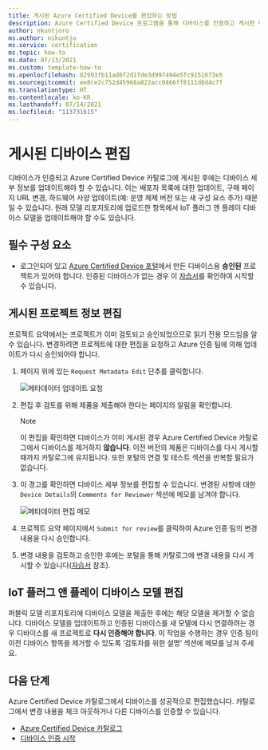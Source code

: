 ```yaml
---
title: 게시된 Azure Certified Device를 편집하는 방법
description: Azure Certified Device 프로그램을 통해 디바이스를 인증하고 게시한 다음 디바이스 정보를 편집하는 가이드입니다.
author: nkuntjoro
ms.author: nikuntjo
ms.service: certification
ms.topic: how-to
ms.date: 07/13/2021
ms.custom: template-how-to
ms.openlocfilehash: 82993fb11ad6f2d1fde3d997494e5fc9151673e5
ms.sourcegitcommit: ee8ce2c752d45968a822acc0866ff8111d0d4c7f
ms.translationtype: HT
ms.contentlocale: ko-KR
ms.lasthandoff: 07/14/2021
ms.locfileid: "113731615"
---
```

# <a name="edit-your-published-device"></a>게시된 디바이스 편집

디바이스가 인증되고 Azure Certified Device 카탈로그에 게시된 후에는 디바이스 세부 정보를 업데이트해야 할 수 있습니다. 이는 배포자 목록에 대한 업데이트, 구매 페이지 URL 변경, 하드웨어 사양 업데이트(예: 운영 체제 버전 또는 새 구성 요소 추가) 때문일 수 있습니다. 원래 모델 리포지토리에 업로드한 항목에서 IoT 플러그 앤 플레이 디바이스 모델을 업데이트해야 할 수도 있습니다.


## <a name="prerequisites"></a>필수 구성 요소

- 로그인되어 있고 [Azure Certified Device 포털](https://certify.azure.com)에서 만든 디바이스용 **승인된** 프로젝트가 있어야 합니다. 인증된 디바이스가 없는 경우 이 [자습서](tutorial-01-creating-your-project.md)를 확인하여 시작할 수 있습니다.


## <a name="editing-your-published-project-information"></a>게시된 프로젝트 정보 편집

프로젝트 요약에서는 프로젝트가 이미 검토되고 승인되었으므로 읽기 전용 모드임을 알 수 있습니다. 변경하려면 프로젝트에 대한 편집을 요청하고 Azure 인증 팀에 의해 업데이트가 다시 승인되어야 합니다.

1. 페이지 위에 있는 `Request Metadata Edit` 단추를 클릭합니다.  

    ![메타데이터 업데이트 요청](./media/images/request-metadata-edit.png)

1. 편집 후 검토를 위해 제품을 제출해야 한다는 페이지의 알림을 확인합니다.
    > [!NOTE]
    > 이 편집을 확인하면 디바이스가 이미 게시된 경우 Azure Certified Device 카탈로그에서 디바이스를 제거하지 **않습니다**. 이전 버전의 제품은 디바이스를 다시 게시할 때까지 카탈로그에 유지됩니다.
    > 또한 포털의 연결 및 테스트 섹션을 반복할 필요가 없습니다.

1. 이 경고를 확인하면 디바이스 세부 정보를 편집할 수 있습니다. 변경된 사항에 대한 `Device Details`의 `Comments for Reviewer` 섹션에 메모를 남겨야 합니다.

    ![메타데이터 편집 메모](./media/images/edit-notes.png)

1. 프로젝트 요약 페이지에서 `Submit for review`를 클릭하여 Azure 인증 팀의 변경 내용을 다시 승인합니다.
1. 변경 내용을 검토하고 승인한 후에는 포털을 통해 카탈로그에 변경 내용을 다시 게시할 수 있습니다([자습서](./tutorial-04-publishing-your-device.md) 참조).

## <a name="editing-your-iot-plug-and-play-device-model"></a>IoT 플러그 앤 플레이 디바이스 모델 편집

퍼블릭 모델 리포지토리에 디바이스 모델을 제출한 후에는 해당 모델을 제거할 수 없습니다. 디바이스 모델을 업데이트하고 인증된 디바이스를 새 모델에 다시 연결하려는 경우 디바이스를 새 프로젝트로 **다시 인증해야 합니다**. 이 작업을 수행하는 경우 인증 팀이 이전 디바이스 항목을 제거할 수 있도록 ‘검토자를 위한 설명’ 섹션에 메모를 남겨 주세요.

## <a name="next-steps"></a>다음 단계

Azure Certified Device 카탈로그에서 디바이스를 성공적으로 편집했습니다. 카탈로그에서 변경 내용을 체크 아웃하거나 다른 디바이스를 인증할 수 있습니다.
- [Azure Certified Device 카탈로그](https://devicecatalog.azure.com/)
- [디바이스 인증 시작](./tutorial-01-creating-your-project.md)
